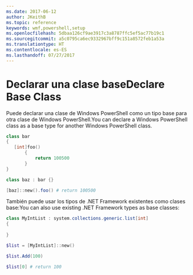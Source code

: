 ```yaml
---
ms.date: 2017-06-12
author: JKeithB
ms.topic: reference
keywords: wmf,powershell,setup
ms.openlocfilehash: 5dbaa126cf9ae3917c3a8787ffc5ef5ac77b19c1
ms.sourcegitcommit: a5c0795ca6ec9332967bff9c151a8572feb1a53a
ms.translationtype: HT
ms.contentlocale: es-ES
ms.lasthandoff: 07/27/2017
---
```

# <a name="declare-base-class"></a><span data-ttu-id="8c473-102">Declarar una clase base</span><span class="sxs-lookup"><span data-stu-id="8c473-102">Declare Base Class</span></span>
<span data-ttu-id="8c473-103">Puede declarar una clase de Windows PowerShell como un tipo base para otra clase de Windows PowerShell.</span><span class="sxs-lookup"><span data-stu-id="8c473-103">You can declare a Windows PowerShell class as a base type for another Windows PowerShell class.</span></span>

```powershell
class bar
{
   [int]foo() 
       {
           return 100500
       }
}

class baz : bar {}

[baz]::new().foo() # return 100500
```

<span data-ttu-id="8c473-104">También puede usar los tipos de .NET Framework existentes como clases base:</span><span class="sxs-lookup"><span data-stu-id="8c473-104">You can also use existing .NET Framework types as base classes:</span></span>

```powershell
class MyIntList : system.collections.generic.list[int]
{
    
}

$list = [MyIntList]::new()

$list.Add(100)

$list[0] # return 100
```

